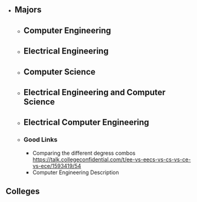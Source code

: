 ```toc
```

- ## Majors
	- Computer Engineering
		- 
	- Electrical Engineering
		- 
	- Computer Science
		- 
	- Electrical Engineering and Computer Science
		- 
	- Electrical Computer Engineering
		- 
	- ### Good Links
		- Comparing the different degress combos https://talk.collegeconfidential.com/t/ee-vs-eecs-vs-cs-vs-ce-vs-ece/1593419/54
		- Computer Engineering Description 
## Colleges